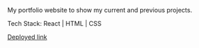 My portfolio website to show my current and previous projects.

Tech Stack: React | HTML | CSS

[Deployed link](https://www.austinkglenn.com)
